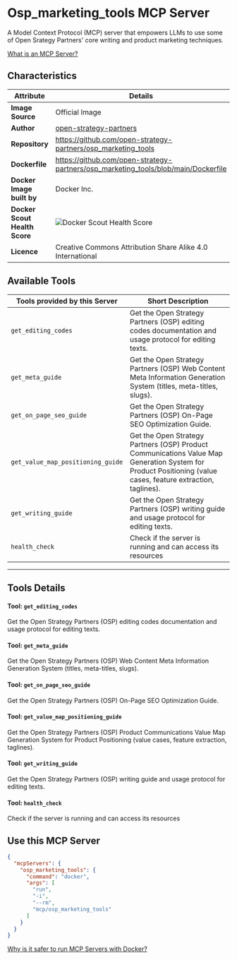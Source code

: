 # Osp_marketing_tools MCP Server

A Model Context Protocol (MCP) server that empowers LLMs to use some of Open Srategy Partners' core writing and product marketing techniques.

[What is an MCP Server?](https://www.anthropic.com/news/model-context-protocol)

## Characteristics
Attribute|Details|
|-|-|
**Image Source**|Official Image
|**Author**|[open-strategy-partners](https://github.com/open-strategy-partners)
**Repository**|https://github.com/open-strategy-partners/osp_marketing_tools
**Dockerfile**|https://github.com/open-strategy-partners/osp_marketing_tools/blob/main/Dockerfile
**Docker Image built by**|Docker Inc.
**Docker Scout Health Score**| ![Docker Scout Health Score](https://api.scout.docker.com/v1/policy/insights/org-image-score/badge/mcp/osp_marketing_tools)
**Licence**|Creative Commons Attribution Share Alike 4.0 International

## Available Tools
Tools provided by this Server|Short Description
-|-
`get_editing_codes`|Get the Open Strategy Partners (OSP) editing codes documentation and usage protocol for editing texts.|
`get_meta_guide`|Get the Open Strategy Partners (OSP) Web Content Meta Information Generation System (titles, meta-titles, slugs).|
`get_on_page_seo_guide`|Get the Open Strategy Partners (OSP) On-Page SEO Optimization Guide.|
`get_value_map_positioning_guide`|Get the Open Strategy Partners (OSP) Product Communications Value Map Generation System for Product Positioning (value cases, feature extraction, taglines).|
`get_writing_guide`|Get the Open Strategy Partners (OSP) writing guide and usage protocol for editing texts.|
`health_check`|Check if the server is running and can access its resources|

---
## Tools Details

#### Tool: **`get_editing_codes`**
Get the Open Strategy Partners (OSP) editing codes documentation and usage protocol for editing texts.
#### Tool: **`get_meta_guide`**
Get the Open Strategy Partners (OSP) Web Content Meta Information Generation System (titles, meta-titles, slugs).
#### Tool: **`get_on_page_seo_guide`**
Get the Open Strategy Partners (OSP) On-Page SEO Optimization Guide.
#### Tool: **`get_value_map_positioning_guide`**
Get the Open Strategy Partners (OSP) Product Communications Value Map Generation System for Product Positioning (value cases, feature extraction, taglines).
#### Tool: **`get_writing_guide`**
Get the Open Strategy Partners (OSP) writing guide and usage protocol for editing texts.
#### Tool: **`health_check`**
Check if the server is running and can access its resources
## Use this MCP Server

```json
{
  "mcpServers": {
    "osp_marketing_tools": {
      "command": "docker",
      "args": [
        "run",
        "-i",
        "--rm",
        "mcp/osp_marketing_tools"
      ]
    }
  }
}
```

[Why is it safer to run MCP Servers with Docker?](https://www.docker.com/blog/the-model-context-protocol-simplifying-building-ai-apps-with-anthropic-claude-desktop-and-docker/)
